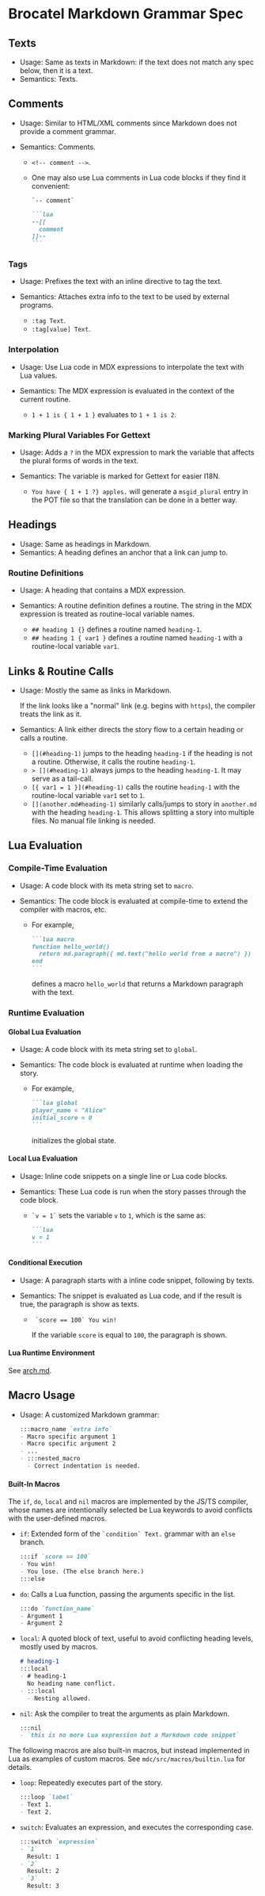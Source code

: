 # Brocatel Markdown Grammar Spec

## Texts

- Usage: Same as texts in Markdown: if the text does not match any spec below,
  then it is a text.
- Semantics: Texts.

## Comments

- Usage: Similar to HTML/XML comments since Markdown does not provide a comment grammar.
- Semantics: Comments.

  - `<!-- comment -->`.

  - One may also use Lua comments in Lua code blocks if they find it convenient:

    `` `-- comment` ``

    ~~~markdown
    ```lua
    --[[
      comment
    ]]--
    ```
    ~~~

### Tags

- Usage: Prefixes the text with an inline directive to tag the text.
- Semantics: Attaches extra info to the text to be used by external programs.

  - `:tag Text`.
  - `:tag[value] Text`.

### Interpolation

- Usage: Use Lua code in MDX expressions to interpolate the text with Lua values.
- Semantics: The MDX expression is evaluated in the context of the current routine.

  - `1 + 1 is { 1 + 1 }` evaluates to `1 + 1 is 2`.

### Marking Plural Variables For Gettext

- Usage: Adds a `?` in the MDX expression to mark the variable that affects the plural forms of words in the text.
- Semantics: The variable is marked for Gettext for easier I18N.

  - `You have { 1 + 1 ?} apples.` will generate a `msgid_plural` entry in the POT file so that
    the translation can be done in a better way.

## Headings

- Usage: Same as headings in Markdown.
- Semantics: A heading defines an anchor that a link can jump to.

### Routine Definitions

- Usage: A heading that contains a MDX expression.
- Semantics: A routine definition defines a routine.
  The string in the MDX expression is treated as routine-local variable names.

  - `## heading 1 {}` defines a routine named `heading-1`.
  - `## heading 1 { var1 }` defines a routine named `heading-1` with a routine-local
    variable `var1`.

## Links & Routine Calls

- Usage: Mostly the same as links in Markdown.

  If the link looks like a "normal" link (e.g. begins with `https`), the compiler
  treats the link as it.

- Semantics: A link either directs the story flow to a certain heading or calls a routine.

  - `[](#heading-1)` jumps to the heading `heading-1` if the heading is not a routine.
    Otherwise, it calls the routine `heading-1`.
  - `> [](#heading-1)` always jumps to the heading `heading-1`. It may serve as a tail-call.
  - `[{ var1 = 1 }](#heading-1)` calls the routine `heading-1` with the routine-local
    variable `var1` set to `1`.
  - `[](another.md#heading-1)` similarly calls/jumps to story in `another.md` with the heading `heading-1`.
    This allows splitting a story into multiple files.
    No manual file linking is needed.

## Lua Evaluation

### Compile-Time Evaluation

- Usage: A code block with its meta string set to `macro`.
- Semantics: The code block is evaluated at compile-time to extend the compiler with macros, etc.

  - For example,

    ~~~markdown
    ```lua macro
    function hello_world()
      return md.paragraph({ md.text("hello world from a macro") })
    end
    ```
    ~~~

    defines a macro `hello_world` that returns a Markdown paragraph with the text.

### Runtime Evaluation

#### Global Lua Evaluation

- Usage: A code block with its meta string set to `global`.
- Semantics: The code block is evaluated at runtime when loading the story.

  - For example,

    ~~~markdown
    ```lua global
    player_name = "Alice"
    initial_score = 0
    ```
    ~~~

    initializes the global state.

#### Local Lua Evaluation

- Usage: Inline code snippets on a single line or Lua code blocks.
- Semantics: These Lua code is run when the story passes through the code block.

  - `` `v = 1` `` sets the variable `v` to `1`, which is the same as:

    ~~~markdown
    ```lua
    v = 1
    ```
    ~~~

#### Conditional Execution

- Usage: A paragraph starts with a inline code snippet, following by texts.
- Semantics: The snippet is evaluated as Lua code, and if the result is true, the paragraph is show as texts.

  - `` `score == 100` You win!``

    If the variable `score` is equal to `100`, the paragraph is shown.

#### Lua Runtime Environment

See [arch.md](./arch.md).

## Macro Usage

- Usage: A customized Markdown grammar:

  ~~~markdown
  :::macro_name `extra info`
  - Macro specific argument 1
  - Macro specific argument 2
  - ...
  - :::nested_macro
    - Correct indentation is needed.
  ~~~

#### Built-In Macros

The `if`, `do`, `local` and `nil` macros are implemented by the JS/TS compiler,
whose names are intentionally selected be Lua keywords
to avoid conflicts with the user-defined macros.

- `if`: Extended form of the `` `condition` Text. `` grammar with an `else` branch.

  ~~~markdown
  :::if `score == 100`
  - You win!
  - You lose. (The else branch here.)
  :::else

- `do`: Calls a Lua function, passing the arguments specific in the list.

  ~~~markdown
  :::do `function_name`
  - Argument 1
  - Argument 2
  ~~~

- `local`: A quoted block of text, useful to avoid conflicting heading levels, mostly used by macros.

  ~~~markdown
  # heading-1
  :::local
  - # heading-1
    No heading name conflict.
  - :::local
    - Nesting allowed.
  ~~~

- `nil`: Ask the compiler to treat the arguments as plain Markdown.

  ~~~markdown
  :::nil
  - `this is no more Lua expression but a Markdown code snippet`
  ~~~

The following macros are also built-in macros, but instead implemented in Lua
as examples of custom macros. See `mdc/src/macros/builtin.lua` for details.

- `loop`: Repeatedly executes part of the story.

  ~~~markdown
  :::loop `label`
  - Text 1.
  - Text 2.
  ~~~

- `switch`: Evaluates an expression, and executes the corresponding case.

  ~~~markdown
  :::switch `expression`
  - `1`
    Result: 1
  - `2`
    Result: 2
  - `3`
    Result: 3
  ~~~
